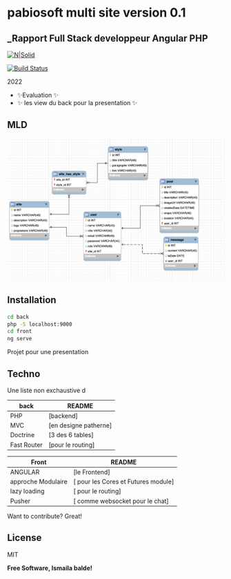 # pabiosoft multi site version 0.1
## _Rapport Full Stack developpeur Angular PHP

[![N|Solid](https://cldup.com/dTxpPi9lDf.thumb.png)](http:pabiosoft.com)

[![Build Status](https://travis-ci.org/joemccann/dillinger.svg?branch=master)](http://pabiosoft.com)


2022
- ✨Evaluation ✨
- ✨ les view du back pour la presentation ✨
## MLD


![plot](front/src/assets/mld.png)
## Installation

```sh
cd back
php -S localhost:9000
cd front 
ng serve 

```

Projet pour une  presentation

## Techno

Une liste non exchaustive d

| back | README |
| ------ | ------ |
| PHP | [backend] |
| MVC | [en designe patherne] |
| Doctrine | [3 des 6 tables]|
| Fast Router  | [pour le routing] |

| Front    |    README |
| ------    | ------ |
| ANGULAR | [le Frontend] |
| approche Modulaire | [ pour les Cores et Futures module] |
|lazy loading | [ pour le routing] |
| Pusher | [ comme websocket pour le chat] |


Want to contribute? Great!


## License

MIT

**Free Software, Ismaila balde!**
  
